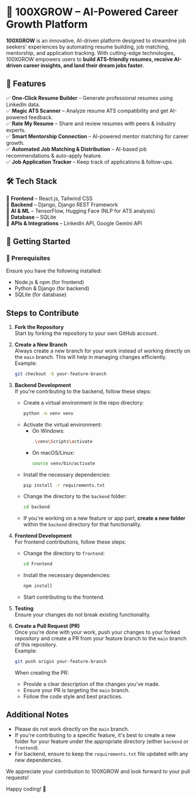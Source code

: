 # 🚀 100XGROW – AI-Powered Career Growth Platform  

**100XGROW** is an innovative, AI-driven platform designed to streamline job seekers' experiences by automating resume building, job matching, mentorship, and application tracking. With cutting-edge technologies, 100XGROW empowers users to **build ATS-friendly resumes, receive AI-driven career insights, and land their dream jobs faster.**  

## 🌟 Features  

✅ **One-Click Resume Builder** – Generate professional resumes using LinkedIn data.  
✅ **Magic ATS Scanner** – Analyze resume ATS compatibility and get AI-powered feedback.  
✅ **Rate My Resume** – Share and review resumes with peers & industry experts.  
✅ **Smart Mentorship Connection** – AI-powered mentor matching for career growth.  
✅ **Automated Job Matching & Distribution** – AI-based job recommendations & auto-apply feature.  
✅ **Job Application Tracker** – Keep track of applications & follow-ups.  

## 🛠 Tech Stack  

🔹 **Frontend** – React.js, Tailwind CSS  
🔹 **Backend** – Django, Django REST Framework  
🔹 **AI & ML** – TensorFlow, Hugging Face (NLP for ATS analysis)  
🔹 **Database** – SQLite  
🔹 **APIs & Integrations** – LinkedIn API, Google Gemini API  

## 🚀 Getting Started  

### 📌 Prerequisites  

Ensure you have the following installed:  
- Node.js & npm (for frontend)  
- Python & Django (for backend)  
- SQLite (for database)  

## Steps to Contribute

1. **Fork the Repository**  
   Start by forking the repository to your own GitHub account.

2. **Create a New Branch**  
   Always create a new branch for your work instead of working directly on the `main` branch. This will help in managing changes efficiently.  
   Example:
   ```bash
   git checkout -b your-feature-branch
   ```

3. **Backend Development**  
   If you're contributing to the backend, follow these steps:
   - Create a virtual environment in the repo directory:
     ```bash
     python -m venv venv
     ```
   - Activate the virtual environment:
     - On Windows:
       ```bash
       .\venv\Scripts\activate
       ```
     - On macOS/Linux:
       ```bash
       source venv/bin/activate
       ```
   - Install the necessary dependencies:
     ```bash
     pip install -r requirements.txt
     ```
   - Change the directory to the `backend` folder:
     ```bash
     cd backend
     ```
   - If you're working on a new feature or app part, **create a new folder** within the `backend` directory for that functionality.

4. **Frontend Development**  
   For frontend contributions, follow these steps:
   - Change the directory to `frontend`:
     ```bash
     cd Frontend
     ```
   - Install the necessary dependencies:
     ```bash
     npm install
     ```
   - Start contributing to the frontend.

5. **Testing**  
   Ensure your changes do not break existing functionality.

6. **Create a Pull Request (PR)**  
   Once you're done with your work, push your changes to your forked repository and create a PR from your feature branch to the `main` branch of this repository.  
   Example:
   ```bash
   git push origin your-feature-branch
   ```

   When creating the PR:
   - Provide a clear description of the changes you've made.
   - Ensure your PR is targeting the `main` branch.
   - Follow the code style and best practices.

## Additional Notes
- Please do not work directly on the `main` branch.
- If you're contributing to a specific feature, it's best to create a new folder for your feature under the appropriate directory (either `backend` or `frontend`).
- For backend, ensure to keep the `requirements.txt` file updated with any new dependencies.
  
We appreciate your contribution to 100XGROW and look forward to your pull requests!

Happy coding! 🚀
